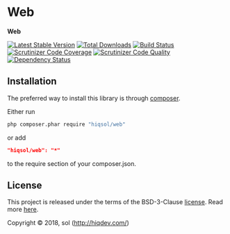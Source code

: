 # Web

**Web**

[![Latest Stable Version](https://poser.pugx.org/hiqsol/web/v/stable)](https://packagist.org/packages/hiqsol/web)
[![Total Downloads](https://poser.pugx.org/hiqsol/web/downloads)](https://packagist.org/packages/hiqsol/web)
[![Build Status](https://img.shields.io/travis/hiqsol/web.svg)](https://travis-ci.org/hiqsol/web)
[![Scrutinizer Code Coverage](https://img.shields.io/scrutinizer/coverage/g/hiqsol/web.svg)](https://scrutinizer-ci.com/g/hiqsol/web/)
[![Scrutinizer Code Quality](https://img.shields.io/scrutinizer/g/hiqsol/web.svg)](https://scrutinizer-ci.com/g/hiqsol/web/)
[![Dependency Status](https://www.versioneye.com/php/hiqsol:web/dev-master/badge.svg)](https://www.versioneye.com/php/hiqsol:web/dev-master)

## Installation

The preferred way to install this library is through [composer](http://getcomposer.org/download/).

Either run

```sh
php composer.phar require "hiqsol/web"
```

or add

```json
"hiqsol/web": "*"
```

to the require section of your composer.json.

## License

This project is released under the terms of the BSD-3-Clause [license](LICENSE).
Read more [here](http://choosealicense.com/licenses/bsd-3-clause).

Copyright © 2018, sol (http://hiqdev.com/)
